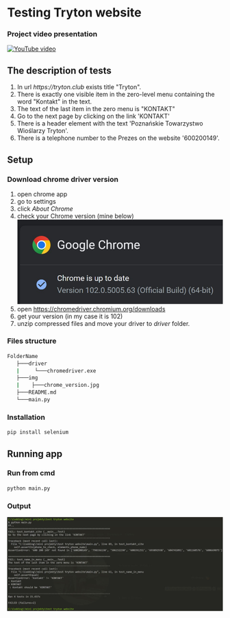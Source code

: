 # Testing Tryton website

### Project video presentation

[![YouTube video](http://img.youtube.com/vi/TRVwj7NfUkA/3.jpg)](http://www.youtube.com/watch?feature=player_embedded&v=TRVwj7NfUkA)

## The description of tests

1. In url _https://tryton.club_ exists title "Tryton".
2. There is exactly one visible item in the zero-level menu containing the word "Kontakt" in the text.
3. The text of the last item in the zero menu is "KONTAKT"
4. Go to the next page by clicking on the link 'KONTAKT'
5. There is a header element with the text 'Poznańskie Towarzystwo Wioślarzy Tryton'.
6. There is a telephone number to the Prezes on the website '600200149'.

## Setup

### Download chrome driver version

1. open chrome app
2. go to settings
3. click _About Chrome_
4. check your Chrome version (mine below)
   ![My Chrome version: 102.0.5005.63](./img/chrome_version.jpg)
5. open https://chromedriver.chromium.org/downloads
6. get your version (in my case it is 102)
7. unzip compressed files and move your driver to _driver_ folder.

### Files structure

```cmd
FolderName
   ├───driver
   |     └───chromedriver.exe
   ├───img
   |    ├───chrome_version.jpg
   ├───README.md
   └───main.py
```

### Installation

```cmd
pip install selenium
```

## Running app

### Run from cmd

```cmd
python main.py
```

### Output

![Program output](./img/report.jpg)
